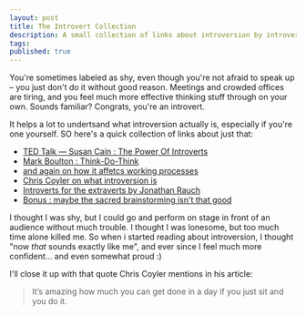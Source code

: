 ```yaml
---
layout: post
title: The Introvert Collection
description: A small collection of links about introversion by introverts I like
tags:
published: true
---
```

You're sometimes labeled as shy, even though you're not afraid to speak up – you just don't do it without good reason. Meetings and crowded offices are tiring, and you feel much more effective thinking stuff through on your own. Sounds familiar? Congrats, you're an introvert.

It helps a lot to undertsand what introversion actually is, especially if you're one yourself. SO here's a quick collection of links about just that:

- [TED Talk — Susan Cain : The Power Of Introverts](http://www.ted.com/talks/susan_cain_the_power_of_introverts.html)
- [Mark Boulton : Think-Do-Think](http://www.markboulton.co.uk/journal/think-do-think)
- [and again on how it affetcs working processes](http://www.markboulton.co.uk/journal/quietlyworking)
- [Chris Coyler on what introversion is](http://the-pastry-box-project.net/chris-coyier/2013-april-3/)
- [Introverts for the extraverts by Jonathan Rauch](http://www.theatlantic.com/magazine/archive/2003/03/caring-for-your-introvert/302696/)
- [Bonus : maybe the sacred brainstorming isn't that good](http://www.newyorker.com/reporting/2012/01/30/120130fa_fact_lehrer)

I thought I was shy, but I could go and perform on stage in front of an audience without much trouble. I thought I was lonesome, but too much time alone killed me. So when i started reading about introversion, I thought "now *that* sounds exactly like me", and ever since I feel much more confident… and even somewhat proud :)

I'll close it up with that quote Chris Coyler mentions in his article:

> It’s amazing how much you can get done in a day if you just sit and you do it.